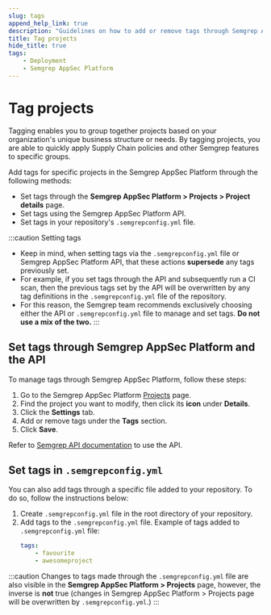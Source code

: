 ```yaml
---
slug: tags
append_help_link: true
description: "Guidelines on how to add or remove tags through Semgrep AppSec Platform and semgrepconfig.yml file."
title: Tag projects
hide_title: true
tags:
    - Deployment
    - Semgrep AppSec Platform
---
```


# Tag projects

Tagging enables you to group together projects based on your organization's unique business structure or needs. By tagging projects, you are able to quickly apply Supply Chain policies and other Semgrep features to specific groups.

Add tags for specific projects in the Semgrep AppSec Platform through the following methods:

* Set tags through the **Semgrep AppSec Platform > Projects > Project details** page.
* Set tags using the Semgrep AppSec Platform API.
* Set tags in your repository's `.semgrepconfig.yml` file.

:::caution Setting tags
* Keep in mind, when setting tags via the `.semgrepconfig.yml` file or Semgrep AppSec Platform API, that these actions **supersede** any tags previously set.
* For example, if you set tags through the API and subsequently run a CI scan, then the previous tags set by the API will be overwritten by any tag definitions in the `.semgrepconfig.yml` file of the repository.
* For this reason, the Semgrep team recommends exclusively choosing either the API or `.semgrepconfig.yml` file to manage and set tags. **Do not use a mix of the two.**
:::

## Set tags through Semgrep AppSec Platform and the API

To manage tags through Semgrep AppSec Platform, follow these steps:

1. Go to the Semgrep AppSec Platform [Projects](https://semgrep.dev/orgs/-/projects) page.
2. Find the project you want to modify, then click its **<i class="far fa-window-restore"></i> icon** under **Details**.
3. Click the **Settings** tab.
4. Add or remove tags under the **Tags** section.
5. Click **Save**.

Refer to [Semgrep API documentation](https://semgrep.dev/api/v1/docs/#tag/Project/operation/semgrep_app.saas.handlers.tagging.openapi_add_tags_to_project) to use the API.

## Set tags in `.semgrepconfig.yml`

You can also add tags through a specific file added to your repository. To do so, follow the instructions below:

1. Create `.semgrepconfig.yml` file in the root directory of your repository.
2. Add tags to the `.semgrepconfig.yml` file. Example of tags added to `.semgrepconfig.yml` file:
    ```yaml
    tags:
        - favourite
        - awesomeproject
    ```

:::caution
Changes to tags made through the `.semgrepconfig.yml` file are also visible in the **Semgrep AppSec Platform > Projects** page, however, the inverse is **not** true (changes in Semgrep AppSec Platform > Projects page will be overwritten by `.semgrepconfig.yml`.)
:::
